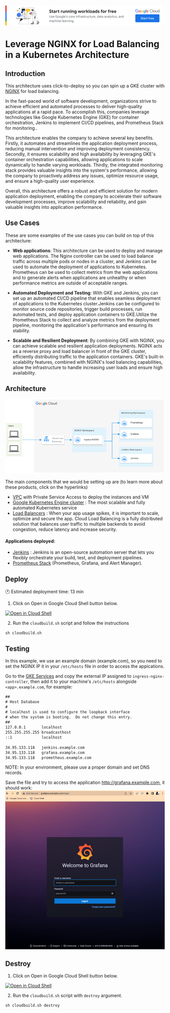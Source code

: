[![banner](../banner.png)](https://cloud.google.com/?utm_source=github&utm_medium=referral&utm_campaign=GCP&utm_content=packages_repository_banner)

# Leverage NGINX for Load Balancing in a Kubernetes Architecture

## Introduction
This architecture uses click-to-deploy so you can spin up a GKE cluster with [NGINX](https://www.nginx.com/) for load balancing.

In the fast-paced world of software development, organizations strive to achieve efficient and automated processes to deliver high-quality applications at a rapid pace. To accomplish this, companies leverage technologies like Google Kubernetes Engine (GKE) for container orchestration, Jenkins to implement CI/CD pipelines, and Prometheus Stack for monitoring.. 

This architecture enables the company to achieve several key benefits. Firstly, it automates and streamlines the application deployment process, reducing manual intervention and improving deployment consistency. Secondly, it ensures scalability and high availability by leveraging GKE's container orchestration capabilities, allowing applications to scale dynamically to handle varying workloads. Thirdly, the integrated monitoring stack provides valuable insights into the system's performance, allowing the company to proactively address any issues, optimize resource usage, and ensure a high-quality user experience.

Overall, this architecture offers a robust and efficient solution for modern application deployment, enabling the company to accelerate their software development processes, improve scalability and reliability, and gain valuable insights into application performance. 

## Use Cases

These are some examples of the use cases you can build on top of this architecture:

* __Web applications__: This architecture can be used to deploy and manage web applications. The Nginx controller can be used to load balance traffic across multiple pods or nodes in a cluster, and Jenkins can be used to automate the deployment of applications to Kubernetes. Prometheus can be used to collect metrics from the web applications and to generate alerts when applications are unhealthy or when performance metrics are outside of acceptable ranges.

* __Automated Deployment and Testing__: With GKE and Jenkins, you can set up an automated CI/CD pipeline that enables seamless deployment of applications to the Kubernetes cluster.Jenkins can be configured to monitor source code repositories, trigger build processes, run automated tests, and deploy application containers to GKE.Utilize the Prometheus Stack to collect and analyze metrics from the deployment pipeline, monitoring the application's performance and ensuring its stability.

* __Scalable and Resilient Deployment__: By combining GKE with NGINX, you can achieve scalable and resilient application deployments. NGINX acts as a reverse proxy and load balancer in front of the GKE cluster, efficiently distributing traffic to the application containers. GKE's built-in scalability features, combined with NGINX's load balancing capabilities, allow the infrastructure to handle increasing user loads and ensure high availability.

## Architecture
<p align="center"><img src="architecture.png"></p>

The main components that we would be setting up are (to learn more about these products, click on the hyperlinks)

* [VPC](https://cloud.google.com/vpc) with Private Service Access to deploy the instances and VM
* [Google Kubernetes Engine cluster](https://cloud.google.com/kubernetes-engine) : The most scalable and fully automated Kubernetes service
* [Load Balancers](https://cloud.google.com/load-balancing) : When your app usage spikes, it is important to scale, optimize and secure the app. Cloud Load Balancing is a fully distributed solution that balances user traffic to multiple backends to avoid congestion, reduce latency and increase security.

#### Applications deployed:

* [Jenkins](https://cloud.google.com/kubernetes-engine/docs/archive/jenkins-on-kubernetes-engine) : Jenkins is an open-source automation server that lets you flexibly orchestrate your build, test, and deployment pipelines.
* [Prometheus Stack](https://cloud.google.com/stackdriver/docs/managed-prometheus) (Prometheus, Grafana, and Alert Manager).

## Deploy
:clock1: Estimated deployment time: 13 min

1. Click on Open in Google Cloud Shell button below.
<a href="https://ssh.cloud.google.com/cloudshell/editor?cloudshell_git_repo=https://github.com/GoogleCloudPlatform/click-to-deploy-solutions&cloudshell_workspace=gke-standard-nginx&cloudshell_open_in_editor=terraform/terraform.tfvars" target="_new">
    <img alt="Open in Cloud Shell" src="https://gstatic.com/cloudssh/images/open-btn.svg">
</a>

2. Run the `cloudbuild.sh` script and follow the instructions
```
sh cloudbuild.sh
```


## Testing

In this example, we use an example domain (example.com), so you need to set the NGINX IP it in your `/etc/hosts` file in order to access the appications.

Go to the [GKE Services](https://console.cloud.google.com/kubernetes/discovery) and copy the external IP assigned to `ingress-nginx-controller`, then add it to your machine's `/etc/hosts` alongside `<app>.example.com`, for example:
```
##
# Host Database
#
# localhost is used to configure the loopback interface
# when the system is booting.  Do not change this entry.
##
127.0.0.1       localhost
255.255.255.255 broadcasthost
::1             localhost

34.95.133.118   jenkins.example.com
34.95.133.118   grafana.example.com
34.95.133.118   prometheus.example.com
```

NOTE: In your environment, please use a proper domain and set DNS records.


Save the file and try to access the application http://grafana.example.com, it should work:
![grafana](./assets/grafana.png)


## Destroy

1. Click on Open in Google Cloud Shell button below.
<a href="https://ssh.cloud.google.com/cloudshell/editor?cloudshell_git_repo=https://github.com/GoogleCloudPlatform/click-to-deploy-solutions&cloudshell_workspace=gke-standard-nginx" target="_new">
    <img alt="Open in Cloud Shell" src="https://gstatic.com/cloudssh/images/open-btn.svg">
</a>

2. Run the `cloudbuild.sh` script with `destroy` argument.
```
sh cloudbuild.sh destroy
```
